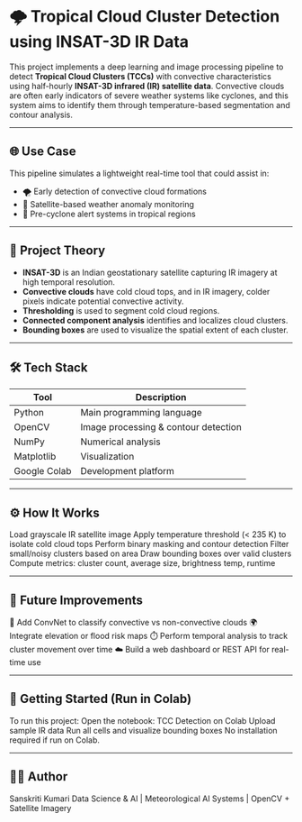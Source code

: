 # 🌩️ Tropical Cloud Cluster Detection using INSAT-3D IR Data

This project implements a deep learning and image processing pipeline to detect **Tropical Cloud Clusters (TCCs)** with convective characteristics using half-hourly **INSAT-3D infrared (IR) satellite data**. Convective clouds are often early indicators of severe weather systems like cyclones, and this system aims to identify them through temperature-based segmentation and contour analysis.

---

## 🌐 Use Case

This pipeline simulates a lightweight real-time tool that could assist in:
- 🌪️ Early detection of convective cloud formations
- 📡 Satellite-based weather anomaly monitoring
- 🚨 Pre-cyclone alert systems in tropical regions

---

## 🧠 Project Theory

- **INSAT-3D** is an Indian geostationary satellite capturing IR imagery at high temporal resolution.
- **Convective clouds** have cold cloud tops, and in IR imagery, colder pixels indicate potential convective activity.
- **Thresholding** is used to segment cold cloud regions.
- **Connected component analysis** identifies and localizes cloud clusters.
- **Bounding boxes** are used to visualize the spatial extent of each cluster.

---

## 🛠️ Tech Stack

| Tool | Description |
|------|-------------|
| Python | Main programming language |
| OpenCV | Image processing & contour detection |
| NumPy | Numerical analysis |
| Matplotlib | Visualization |
| Google Colab | Development platform |

---

## ⚙️ How It Works
Load grayscale IR satellite image
Apply temperature threshold (< 235 K) to isolate cold cloud tops
Perform binary masking and contour detection
Filter small/noisy clusters based on area
Draw bounding boxes over valid clusters
Compute metrics: cluster count, average size, brightness temp, runtime 

---

## 🚀 Future Improvements
🧠 Add ConvNet to classify convective vs non-convective clouds
🌍 Integrate elevation or flood risk maps
⏱️ Perform temporal analysis to track cluster movement over time
☁️ Build a web dashboard or REST API for real-time use 

---

## 🧪 Getting Started (Run in Colab)
To run this project:
Open the notebook: TCC Detection on Colab
Upload sample IR data
Run all cells and visualize bounding boxes
No installation required if run on Colab. 

---

## 🙋‍♀️ Author
Sanskriti Kumari
Data Science & AI | Meteorological AI Systems | OpenCV + Satellite Imagery

